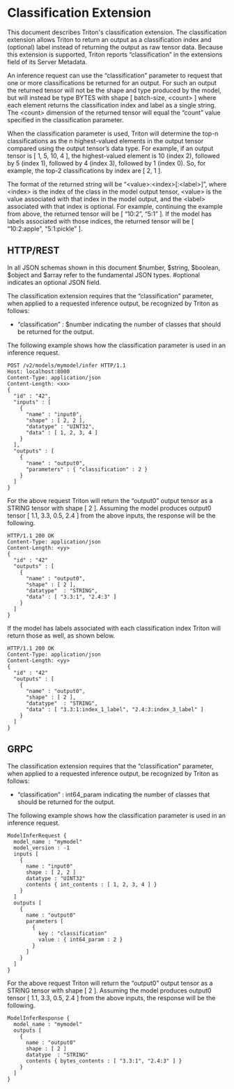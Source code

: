 <!--
# Copyright (c) 2020, NVIDIA CORPORATION. All rights reserved.
#
# Redistribution and use in source and binary forms, with or without
# modification, are permitted provided that the following conditions
# are met:
#  * Redistributions of source code must retain the above copyright
#    notice, this list of conditions and the following disclaimer.
#  * Redistributions in binary form must reproduce the above copyright
#    notice, this list of conditions and the following disclaimer in the
#    documentation and/or other materials provided with the distribution.
#  * Neither the name of NVIDIA CORPORATION nor the names of its
#    contributors may be used to endorse or promote products derived
#    from this software without specific prior written permission.
#
# THIS SOFTWARE IS PROVIDED BY THE COPYRIGHT HOLDERS ``AS IS'' AND ANY
# EXPRESS OR IMPLIED WARRANTIES, INCLUDING, BUT NOT LIMITED TO, THE
# IMPLIED WARRANTIES OF MERCHANTABILITY AND FITNESS FOR A PARTICULAR
# PURPOSE ARE DISCLAIMED.  IN NO EVENT SHALL THE COPYRIGHT OWNER OR
# CONTRIBUTORS BE LIABLE FOR ANY DIRECT, INDIRECT, INCIDENTAL, SPECIAL,
# EXEMPLARY, OR CONSEQUENTIAL DAMAGES (INCLUDING, BUT NOT LIMITED TO,
# PROCUREMENT OF SUBSTITUTE GOODS OR SERVICES; LOSS OF USE, DATA, OR
# PROFITS; OR BUSINESS INTERRUPTION) HOWEVER CAUSED AND ON ANY THEORY
# OF LIABILITY, WHETHER IN CONTRACT, STRICT LIABILITY, OR TORT
# (INCLUDING NEGLIGENCE OR OTHERWISE) ARISING IN ANY WAY OUT OF THE USE
# OF THIS SOFTWARE, EVEN IF ADVISED OF THE POSSIBILITY OF SUCH DAMAGE.
-->

# Classification Extension

This document describes Triton's classification extension.  The
classification extension allows Triton to return an output as a
classification index and (optional) label instead of returning the
output as raw tensor data.  Because this extension is supported,
Triton reports “classification” in the extensions field of its Server
Metadata.

An inference request can use the “classification” parameter to request
that one or more classifications be returned for an output. For such
an output the returned tensor will not be the shape and type produced
by the model, but will instead be type BYTES with shape [ batch-size,
\<count\> ] where each element returns the classification index and
label as a single string. The \<count\> dimension of the returned tensor
will equal the “count” value specified in the classification
parameter.

When the classification parameter is used, Triton will determine the
top-n classifications as the n highest-valued elements in the output
tensor compared using the output tensor’s data type. For example, if
an output tensor is [ 1, 5, 10, 4 ], the highest-valued element is 10
(index 2), followed by 5 (index 1), followed by 4 (index 3), followed
by 1 (index 0). So, for example, the top-2 classifications by index
are [ 2, 1 ].

The format of the returned string will be “\<value\>:\<index\>[:\<label\>]”,
where \<index\> is the index of the class in the model output tensor,
\<value\> is the value associated with that index in the model output,
and the \<label\> associated with that index is optional. For example,
continuing the example from above, the returned tensor will be [
“10:2”, “5:1” ]. If the model has labels associated with those
indices, the returned tensor will be [ “10:2:apple”, “5:1:pickle” ].

## HTTP/REST

In all JSON schemas shown in this document $number, $string, $boolean,
$object and $array refer to the fundamental JSON types. #optional
indicates an optional JSON field.

The classification extension requires that the “classification”
parameter, when applied to a requested inference output, be recognized
by Triton as follows:

- “classification” : $number indicating the number of classes that
  should be returned for the output.

The following example shows how the classification parameter is used
in an inference request.

```
POST /v2/models/mymodel/infer HTTP/1.1
Host: localhost:8000
Content-Type: application/json
Content-Length: <xx>
{
  "id" : "42",
  "inputs" : [
    {
      "name" : "input0",
      "shape" : [ 2, 2 ],
      "datatype" : "UINT32",
      "data" : [ 1, 2, 3, 4 ]
    }
  ],
  "outputs" : [
    {
      "name" : "output0",
      "parameters" : { "classification" : 2 }
    }
  ]
}
```

For the above request Triton will return the “output0” output tensor
as a STRING tensor with shape [ 2 ]. Assuming the model produces
output0 tensor [ 1.1, 3.3, 0.5, 2.4 ] from the above inputs, the
response will be the following.

```
HTTP/1.1 200 OK
Content-Type: application/json
Content-Length: <yy>
{
  "id" : "42"
  "outputs" : [
    {
      "name" : "output0",
      "shape" : [ 2 ],
      "datatype"  : "STRING",
      "data" : [ "3.3:1", "2.4:3" ]
    }
  ]
}
```

If the model has labels associated with each classification index
Triton will return those as well, as shown below.

```
HTTP/1.1 200 OK
Content-Type: application/json
Content-Length: <yy>
{
  "id" : "42"
  "outputs" : [
    {
      "name" : "output0",
      "shape" : [ 2 ],
      "datatype"  : "STRING",
      "data" : [ "3.3:1:index_1_label", "2.4:3:index_3_label" ]
    }
  ]
}
```

## GRPC

The classification extension requires that the “classification”
parameter, when applied to a requested inference output, be recognized
by Triton as follows:

- “classification” : int64_param indicating the number of classes that
  should be returned for the output.

The following example shows how the classification parameter is used
in an inference request.

```
ModelInferRequest {
  model_name : "mymodel"
  model_version : -1
  inputs [
    {
      name : "input0"
      shape : [ 2, 2 ]
      datatype : "UINT32"
      contents { int_contents : [ 1, 2, 3, 4 ] }
    }
  ]
  outputs [
    {
      name : "output0"
      parameters [
        {
          key : "classification"
          value : { int64_param : 2 }
        }
      ]
    }
  ]
}
```

For the above request Triton will return the “output0” output tensor
as a STRING tensor with shape [ 2 ]. Assuming the model produces
output0 tensor [ 1.1, 3.3, 0.5, 2.4 ] from the above inputs, the
response will be the following.

```
ModelInferResponse {
  model_name : "mymodel"
  outputs [
    {
      name : "output0"
      shape : [ 2 ]
      datatype  : "STRING"
      contents { bytes_contents : [ "3.3:1", "2.4:3" ] }
    }
  ]
}
```
